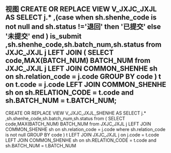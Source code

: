 **视图**
CREATE OR REPLACE VIEW V_JXJC_JXJL AS 
SELECT j.*
,(case when sh.shenhe_code is not null and sh.status !='退回' then '已提交' else '未提交' end ) is_submit
,sh.shenhe_code,sh.batch_num,sh.status
from JXJC_JXJL j 
LEFT JOIN (
	SELECT code,MAX(BATCH_NUM) BATCH_NUM
	from JXJC_JXJL j
	LEFT JOIN COMMON_SHENHE sh on sh.relation_code = j.code
	GROUP BY code
 ) t on t.code = j.code
LEFT JOIN COMMON_SHENHE sh on sh.RELATION_CODE = t.code and sh.BATCH_NUM = t.BATCH_NUM;
--
CREATE OR REPLACE VIEW V_JXJC_JXJL_SHENHE AS 
SELECT j.*
,sh.shenhe_code,sh.batch_num,sh.status
from (
	SELECT code,MAX(BATCH_NUM) BATCH_NUM
	from JXJC_JXJL j
	LEFT JOIN COMMON_SHENHE sh on sh.relation_code = j.code
	where sh.relation_code is not null
	GROUP BY code
 ) t 
LEFT JOIN JXJC_JXJL j on j.code = t.code
LEFT JOIN COMMON_SHENHE sh on sh.RELATION_CODE = t.code and sh.BATCH_NUM = t.BATCH_NUM